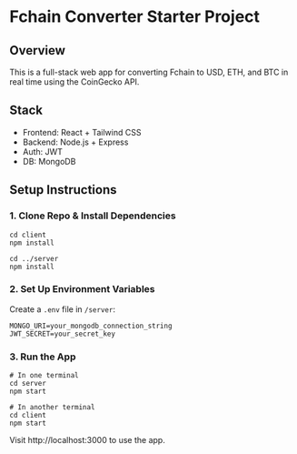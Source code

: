 
# Fchain Converter Starter Project

## Overview
This is a full-stack web app for converting Fchain to USD, ETH, and BTC in real time using the CoinGecko API.

## Stack
- Frontend: React + Tailwind CSS
- Backend: Node.js + Express
- Auth: JWT
- DB: MongoDB

## Setup Instructions

### 1. Clone Repo & Install Dependencies
```
cd client
npm install

cd ../server
npm install
```

### 2. Set Up Environment Variables
Create a `.env` file in `/server`:
```
MONGO_URI=your_mongodb_connection_string
JWT_SECRET=your_secret_key
```

### 3. Run the App
```
# In one terminal
cd server
npm start

# In another terminal
cd client
npm start
```

Visit http://localhost:3000 to use the app.
